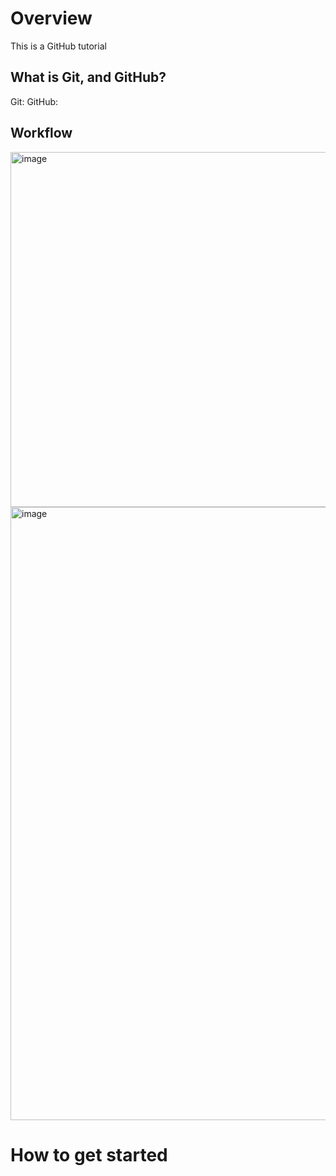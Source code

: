 # Overview
This is a GitHub tutorial

## What is Git, and GitHub?
Git: 
GitHub:

## Workflow

<img width="800" height="568" alt="image" src="https://github.com/user-attachments/assets/0ad27ab2-a8b1-4db0-a859-3b85decff2e7" />

<img width="1160" height="981" alt="image" src="https://github.com/user-attachments/assets/45ce298d-de79-4593-a45c-2b62811aa330" />


# How to get started
